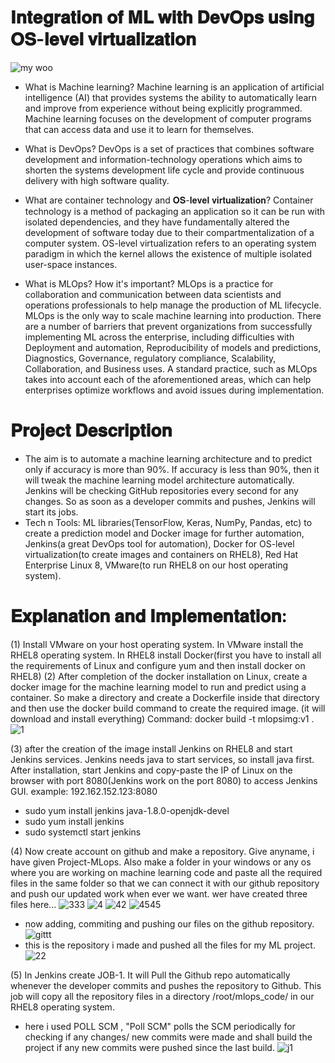 # 𝐈𝐧𝐭𝐞𝐠𝐫𝐚𝐭𝐢𝐨𝐧 𝐨𝐟 𝐌𝐋 𝐰𝐢𝐭𝐡 𝐃𝐞𝐯𝐎𝐩𝐬 𝐮𝐬𝐢𝐧𝐠 𝐎𝐒-𝐥𝐞𝐯𝐞𝐥 𝐯𝐢𝐫𝐭𝐮𝐚𝐥𝐢𝐳𝐚𝐭𝐢𝐨𝐧
                            
![my woo](https://user-images.githubusercontent.com/41663027/88486344-af3ac900-cf9a-11ea-90b0-77c5b6245e2d.png)

- What is Machine learning?
Machine learning is an application of artificial intelligence (AI) that provides systems the ability to automatically learn and improve from experience without being explicitly programmed. Machine learning focuses on the development of computer programs that can access data and use it to learn for themselves.

- What is DevOps?
DevOps is a set of practices that combines software development and information-technology operations which aims to shorten the systems development life cycle and provide continuous delivery with high software quality.

- What are container technology and 𝐎𝐒-𝐥𝐞𝐯𝐞𝐥 𝐯𝐢𝐫𝐭𝐮𝐚𝐥𝐢𝐳𝐚𝐭𝐢𝐨𝐧?
Container technology is a method of packaging an application so it can be run with isolated dependencies, and they have fundamentally altered the development of software today due to their compartmentalization of a computer system.
OS-level virtualization refers to an operating system paradigm in which the kernel allows the existence of multiple isolated user-space instances.

- What is MLOps? How it's important?
MLOps is a practice for collaboration and communication between data scientists and operations professionals to help manage the production of ML lifecycle. MLOps is the only way to scale machine learning into production.
There are a number of barriers that prevent organizations from successfully implementing ML across the enterprise, including difficulties with Deployment and automation, Reproducibility of models and predictions, Diagnostics, Governance, regulatory compliance, Scalability, Collaboration, and Business uses. A standard practice, such as MLOps takes into account each of the aforementioned areas, which can help enterprises optimize workflows and avoid issues during implementation.


# 𝐏𝐫𝐨𝐣𝐞𝐜𝐭 𝐃𝐞𝐬𝐜𝐫𝐢𝐩𝐭𝐢𝐨𝐧
- The aim is to automate a machine learning architecture and to predict only if accuracy is more than 90%. If accuracy is less than 90%, then it will tweak the machine learning model architecture automatically. Jenkins will be checking GitHub repositories every second for any changes. So as soon as a developer commits and pushes, Jenkins will start its jobs.
- Tech n Tools: ML libraries(TensorFlow, Keras, NumPy, Pandas, etc) to create a prediction model and Docker image for further automation, Jenkins(a great DevOps tool for automation), Docker for OS-level virtualization(to create images and containers on RHEL8), Red Hat Enterprise Linux 8, VMware(to run RHEL8 on our host operating system).


# 𝐄𝐱𝐩𝐥𝐚𝐧𝐚𝐭𝐢𝐨𝐧 𝐚𝐧𝐝 𝐈𝐦𝐩𝐥𝐞𝐦𝐞𝐧𝐭𝐚𝐭𝐢𝐨𝐧:
(1) Install VMware on your host operating system. In VMware install the RHEL8 operating system. In RHEL8 install Docker(first you have to install all the requirements of Linux and configure yum and then install docker on RHEL8)
(2) After completion of the docker installation on Linux, create a docker image for the machine learning model to run and predict using a container. So make a directory and create a Dockerfile inside that directory and then use the docker build command to create the required image. (it will download and install everything) Command: docker build -t mlopsimg:v1 .
![1](https://user-images.githubusercontent.com/41663027/88486594-63891f00-cf9c-11ea-810e-fa058ae9730d.PNG)

(3) after the creation of the image install Jenkins on RHEL8 and start Jenkins services. Jenkins needs java to start services, so install java first. After installation, start Jenkins and copy-paste the IP of Linux on the browser with port 8080(Jenkins work on the port 8080) to access Jenkins GUI. example: 192.162.152.123:8080
- sudo yum install jenkins java-1.8.0-openjdk-devel   
- sudo yum install jenkins 
- sudo systemctl start jenkins

(4) Now create account on github and make a repository. Give anyname, i have given Project-MLops. Also make a folder in your windows or any os where you are working on machine learning code and paste all the required files in the same folder so that we can connect it with our github repository and push our updated work when ever we want.
wer have created three files here...
![333](https://user-images.githubusercontent.com/41663027/88486978-2d996a00-cf9f-11ea-85c7-a55f373b0236.PNG)
![4](https://user-images.githubusercontent.com/41663027/88486984-3722d200-cf9f-11ea-9d82-a34df58729f0.PNG)
![42](https://user-images.githubusercontent.com/41663027/88486992-4275fd80-cf9f-11ea-952c-4f254b2bef5a.PNG)
![4545](https://user-images.githubusercontent.com/41663027/88486996-4bff6580-cf9f-11ea-893c-e1d491884588.PNG)
- now adding, commiting and pushing our files on the github repository.
![gittt](https://user-images.githubusercontent.com/41663027/88487040-9c76c300-cf9f-11ea-8bcc-3efdab670522.PNG)
- this is the repository i made and pushed all the files for my ML project.
![22](https://user-images.githubusercontent.com/41663027/88487076-c8924400-cf9f-11ea-820b-157be490c295.PNG)

(5) In Jenkins create JOB-1. It will Pull the Github repo automatically whenever the developer commits and pushes the repository to Github. This job will copy all the repository files in a directory /root/mlops_code/ in our RHEL8 operating system.
- here i used POLL SCM , "Poll SCM" polls the SCM periodically for checking if any changes/ new commits were made and shall build the project if any new commits were pushed since the last build.
![j1](https://user-images.githubusercontent.com/41663027/88487172-6554e180-cfa0-11ea-94a2-056e977751bb.PNG)
